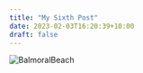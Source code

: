 ```yaml
---
title: "My Sixth Post"
date: 2023-02-03T16:20:39+10:00
draft: false
---
```

![BalmoralBeach](/143727_012.jpeg 'Balmoral')
